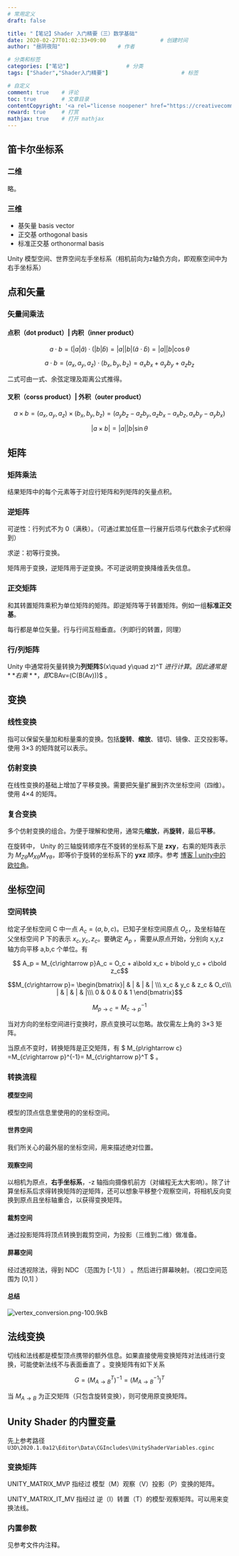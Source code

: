 ```yaml
---
# 常用定义
draft: false

title: "【笔记】Shader 入门精要（三）数学基础"
date: 2020-02-27T01:02:33+09:00					# 创建时间
author: "昼阴夜阳"             		# 作者

# 分类和标签
categories: ["笔记"]		            # 分类
tags: ["Shader","Shader入门精要"]  						# 标签

# 自定义
comment: true	 # 评论
toc: true        # 文章目录
contentCopyright: '<a rel="license noopener" href="https://creativecommons.org/licenses/by-nc-nd/4.0/" target="_blank">CC BY-NC-ND 4.0</a>'	#版权规则
reward: true	 # 打赏
mathjax: true    # 打开 mathjax
---
```


## 笛卡尔坐标系

### 二维

略。

### 三维

* 基矢量 basis vector
* 正交基 orthogonal basis
* 标准正交基 orthonormal basis

Unity 模型空间、世界空间左手坐标系（相机前向为z轴负方向，即观察空间中为右手坐标系）

## 点和矢量

### 矢量间乘法

#### 点积（dot product）| 内积（inner product）

$$ a\cdot b= (|a|\hat a)\cdot (|b|\hat b) = |a||b|(\hat a\cdot\hat b) =|a||b|\cos\theta $$

$$ a \cdot b=(a_x,a_y,a_z)\cdot (b_x,b_y,b_z)=a_xb_x+a_yb_y+a_zb_z $$

二式可由一式、余弦定理及距离公式推得。

#### 叉积（corss product）| 外积（outer product）

$$ a\times b=(a_x,a_y,a_z)\times(b_x,b_y,b_z)=(a_yb_z-a_zb_y,a_zb_x-a_xb_z,a_xb_y-a_yb_x) $$

$$ |a\times b|=|a||b|\sin\theta $$

##   矩阵

### 矩阵乘法

结果矩阵中的每个元素等于对应行矩阵和列矩阵的矢量点积。

### 逆矩阵

可逆性：行列式不为 0（满秩）。（可通过累加任意一行展开后项与代数余子式积得到）

求逆：初等行变换。

矩阵用于变换，逆矩阵用于逆变换。不可逆说明变换降维丢失信息。

### 正交矩阵

和其转置矩阵乘积为单位矩阵的矩阵。即逆矩阵等于转置矩阵。例如一组**标准正交基**。

每行都是单位矢量。行与行间互相垂直。（列即行的转置，同理）

### 行/列矩阵

Unity 中通常将矢量转换为**列矩阵**$(x\quad y\quad z)^T $进行计算。因此通常是**右乘**，即$CBAv=(C(B(Av)))$ 。

## 变换

### 线性变换

指可以保留矢量加和标量乘的变换。包括**旋转**、**缩放**、错切、镜像、正交投影等。使用 3×3 的矩阵就可以表示。

### 仿射变换

在线性变换的基础上增加了平移变换。需要把矢量扩展到齐次坐标空间（四维）。使用 4×4 的矩阵。

### 复合变换

多个仿射变换的组合。为便于理解和使用，通常先**缩放**，再**旋转**，最后**平移**。

在旋转中， Unity 的三轴旋转顺序在不旋转的坐标系下是 **zxy**，右乘的矩阵表示为 $M_{Z\theta }M_{X\theta }M_{Y\theta }$，即等价于旋转的坐标系下的 **yxz** 顺序。参考 [博客 | unity中的欧拉角](https://www.cnblogs.com/wantnon/p/5908309.html)。 

## 坐标空间

### 空间转换

给定子坐标空间 C 中一点 $A_c = (a,b,c)$。已知子坐标空间原点 $O_c$，及坐标轴在父坐标空间 P 下的表示 $x_c,y_c,z_c$。要确定 $A_p$ ，需要从原点开始，分别向 x,y,z 轴方向平移 a,b,c 个单位。有

$$ A_p = M_{c\rightarrow p}A_c = O_c + a\bold x_c + b\bold y_c + c\bold z_c$$

$$M_{c\rightarrow p}= \begin{bmatrix}| & | & | & | \\\  x_c & y_c & z_c & O_c\\\ | & | & | & |\\\ 0 & 0 & 0 & 1 \end{bmatrix}$$ 

$$ M_{p\rightarrow c} =M_{c\rightarrow p}^{-1} $$ 

当对方向的坐标空间进行变换时，原点变换可以忽略。故仅需左上角的 3×3 矩阵。

当原点不变时，转换矩阵是正交矩阵，有 $ M_{p\rightarrow c} =M_{c\rightarrow p}^{-1}= M_{c\rightarrow p}^T $ 。

### 转换流程

#### 模型空间

模型的顶点信息里使用的的坐标空间。

#### 世界空间

我们所关心的最外层的坐标空间，用来描述绝对位置。

#### 观察空间

以相机为原点，**右手坐标系**，-z 轴指向摄像机前方（对编程无太大影响）。除了计算坐标系后求得转换矩阵的逆矩阵，还可以想象平移整个观察空间，将相机反向变换到原点且坐标轴重合，以获得变换矩阵。

#### 裁剪空间

通过投影矩阵将顶点转换到裁剪空间，为投影（三维到二维）做准备。

#### 屏幕空间

经过透视除法，得到 NDC （范围为 [-1,1] ） 。然后进行屏幕映射。（视口空间范围为 [0,1] ）

#### 总结

![vertex_conversion.png-100.9kB](http://static.zybuluo.com/candycat/z0ibvp779phr1hb0l902n1qy/vertex_conversion.png)

## 法线变换

切线和法线都是模型顶点携带的额外信息。如果直接使用变换矩阵对法线进行变换，可能使新法线不与表面垂直了 。变换矩阵有如下关系

$$G = (M^T_{A\rightarrow B}) ^{-1} = (M^{-1}_{A\rightarrow B}) ^{T}  $$

当 $M_{A\rightarrow B}$ 为正交矩阵（只包含旋转变换），则可使用原变换矩阵。

## Unity Shader 的内置变量

先上参考路径`U3D\2020.1.0a12\Editor\Data\CGIncludes\UnityShaderVariables.cginc`

### 变换矩阵

UNITY_MATRIX_MVP 指经过 模型（M）观察（V）投影（P）变换的矩阵。

UNITY_MATRIX_IT_MV 指经过 逆（I）转置（T）的模型·观察矩阵。可以用来变换法线。

### 内置参数

见参考文件内注释。


